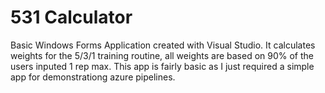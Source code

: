 # 531 Calculator
Basic Windows Forms Application created with Visual Studio.
It calculates weights for the 5/3/1 training routine, all weights are based on 90% of the users inputed 1 rep max.
This app is fairly basic as I just required a simple app for demonstrationg azure pipelines. 
